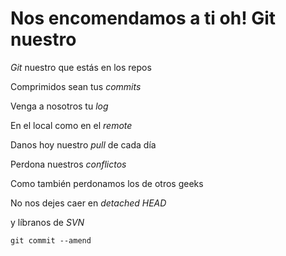 # Nos encomendamos a ti oh! Git nuestro

_Git_ nuestro que estás en los repos

Comprimidos sean tus _commits_

Venga a nosotros tu _log_

En el local como en el _remote_

Danos hoy nuestro _pull_ de cada día

Perdona nuestros _conflictos_

Como también perdonamos los de otros geeks

No nos dejes caer en _detached HEAD_

y líbranos de _SVN_

`git commit --amend`
